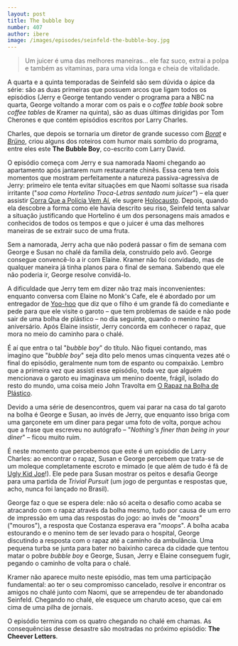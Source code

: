 ```yaml
---
layout: post
title: The bubble boy
number: 407
author: ibere
image: /images/episodes/seinfeld-the-bubble-boy.jpg
---
```


> Um juicer é uma das melhores maneiras... ele faz suco, extrai a polpa e também as vitaminas, para uma vida longa e cheia de vitalidade.

A quarta e a quinta temporadas de Seinfeld são sem dúvida o ápice da série: são as duas primeiras que possuem arcos que ligam todos os episódios (Jerry e George tentando vender o programa para a NBC na quarta, George voltando a morar com os pais e o *coffee table book* sobre *coffee tables* de Kramer na quinta), são as duas últimas dirigidas por Tom Cherones e que contém episódios escritos por Larry Charles.

Charles, que depois se tornaria um diretor de grande sucesso com <a title="Borat" href="http://www.imdb.com/title/tt0443453/">*Borat*</a> e <a title="Brüno" href="http://www.imdb.com/title/tt0889583/">*Brüno*</a>, criou alguns dos roteiros com humor mais sombrio do programa, entre eles este **The Bubble Boy**, co-escrito com Larry David.

O episódio começa com Jerry e sua namorada Naomi chegando ao apartamento após jantarem num restaurante chinês. Essa cena tem dois momentos que mostram perfeitamente a natureza passiva-agressiva de Jerry: primeiro ele tenta evitar situações em que Naomi soltasse sua risada irritante ("*soa como Hortelino Troca-Letras sentado num juicer*") – ela quer assistir <a title="Corra que a polícia vem aí" href="http://www.imdb.com/title/tt0095705/">Corra Que a Polícia Vem Aí</a>, ele sugere <a title="Holocausto" href="http://www.imdb.com/title/tt0077025/">Holocausto</a>. Depois, quando ela descobre a forma como ele havia descrito seu riso, Seinfeld tenta salvar a situação justificando que Hortelino é um dos personagens mais amados e conhecidos de todos os tempos e que o juicer é uma das melhores maneiras de se extrair suco de uma fruta.

Sem a namorada, Jerry acha que não poderá passar o fim de semana com George e Susan no chalé da família dela, construído pelo avô. George consegue convencê-lo a ir com Elaine. Kramer não foi convidado, mas de qualquer maneira já tinha planos para o final de semana. Sabendo que ele não poderia ir, George resolve convidá-lo.

A dificuldade que Jerry tem em dizer não traz mais inconvenientes: enquanto conversa com Elaine no Monk's Cafe, ele é abordado por um entregador de <a title="Yoo-Hoo" href="http://www.yoo-hoo.com/">Yoo-hoo</a> que diz que o filho é um grande fã do comediante e pede para que ele visite o garoto – que tem problemas de saúde e não pode sair de uma bolha de plástico – no dia seguinte, quando o menino faz aniversário. Após Elaine insistir, Jerry concorda em conhecer o rapaz, que mora no meio do caminho para o chalé.

É aí que entra o tal "*bubble boy*" do título. Não fiquei contando, mas imagino que "*bubble boy*" seja dito pelo menos umas cinquenta vezes até o final do episódio, geralmente num tom de espanto ou compaixão. Lembro que a primeira vez que assisti esse episódio, toda vez que alguém mencionava o garoto eu imaginava um menino doente, frágil,  isolado do resto do mundo, uma coisa meio John Travolta em <a title="O rapaz na bolha de plástico" href="http://www.imdb.com/title/tt0074236/">O Rapaz na Bolha de Plástico</a>.

Devido a uma série de desencontros, quem vai parar na casa do tal garoto na bolha é George e Susan, ao invés de Jerry, que enquanto isso briga com uma garçonete em um diner para pegar uma foto de volta, porque achou que a frase que escreveu no autógrafo – "*Nothing's finer than being in your diner*" – ficou muito ruim.

É neste momento que percebemos que este é um episódio de Larry Charles: ao encontrar o rapaz, Susan e George percebem que trata-se de um moleque completamente escroto e mimado (e que além de tudo é fã de <a title="Ugly Kid Joe" href="http://www.uglykidjoe.info/">Ugly Kid Joe</a>!). Ele pede para Susan mostrar os peitos e desafia George para uma partida de *Trivial Pursuit* (um jogo de perguntas e respostas que, acho, nunca foi lançado no Brasil).

George faz o que se espera dele: não só aceita o desafio como acaba se atracando com o rapaz através da bolha mesmo, tudo por causa de um erro de impressão em uma das respostas do jogo: ao invés de "*moors*" ("mouros"), a resposta que Costanza esperava era "*moops*". A bolha acaba estourando e o menino tem de ser levado para o hospital, George discutindo a resposta com o rapaz até a caminho da ambulância. Uma pequena turba se junta para bater no baixinho careca da cidade que tentou matar o pobre *bubble boy* e George, Susan, Jerry e Elaine conseguem fugir, pegando o caminho de volta para o chalé.

Kramer não aparece muito neste episódio, mas tem uma participação fundamental: ao ter o seu compromisso cancelado, resolve ir encontrar os amigos no chalé junto com Naomi, que se arrependeu de ter abandonado Seinfeld. Chegando no chalé, ele esquece um charuto aceso, que cai em cima de uma pilha de jornais.

O episódio termina com os quatro chegando no chalé em chamas. As consequências desse desastre são mostradas no próximo episódio: **The Cheever Letters**.